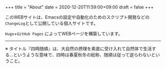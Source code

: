 +++
title = "About"
date = 2020-12-20T11:59:00+09:00
draft = false
+++

このWEBサイトは、Emacsの設定や自動化のためのスクリプト開発などの`ChangeLog`として公開している個人サイトです。

`Hugo`+`GitHub Pages` によってWEBページを構築しています。

----

※ タイトル『四時随順』は、大自然の摂理を素直に受け入れて自然体で生活する...というような意味で、四時は春夏秋冬の総称、随順は従って逆らわないということ。

